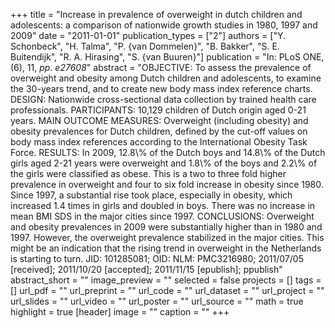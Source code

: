 +++
title = "Increase in prevalence of overweight in dutch children and adolescents: a comparison of nationwide growth studies in 1980, 1997 and 2009"
date = "2011-01-01"
publication_types = ["2"]
authors = ["Y. Schonbeck", "H. Talma", "P. {van Dommelen}", "B. Bakker", "S. E. Buitendijk", "R. A. Hirasing", "S. {van Buuren}"]
publication = "In: PLoS ONE, (6), 11, _pp. e27608_"
abstract = "OBJECTIVE: To assess the prevalence of overweight and obesity among Dutch children and adolescents, to examine the 30-years trend, and to create new body mass index reference charts. DESIGN: Nationwide cross-sectional data collection by trained health care professionals. PARTICIPANTS: 10,129 children of Dutch origin aged 0-21 years. MAIN OUTCOME MEASURES: Overweight (including obesity) and obesity prevalences for Dutch children, defined by the cut-off values on body mass index references according to the International Obesity Task Force. RESULTS: In 2009, 12.8\\% of the Dutch boys and 14.8\\% of the Dutch girls aged 2-21 years were overweight and 1.8\\% of the boys and 2.2\\% of the girls were classified as obese. This is a two to three fold higher prevalence in overweight and four to six fold increase in obesity since 1980. Since 1997, a substantial rise took place, especially in obesity, which increased 1.4 times in girls and doubled in boys. There was no increase in mean BMI SDS in the major cities since 1997. CONCLUSIONS: Overweight and obesity prevalences in 2009 were substantially higher than in 1980 and 1997. However, the overweight prevalence stabilized in the major cities. This might be an indication that the rising trend in overweight in the Netherlands is starting to turn. JID: 101285081; OID: NLM: PMC3216980; 2011/07/05 [received]; 2011/10/20 [accepted]; 2011/11/15 [epublish]; ppublish"
abstract_short = ""
image_preview = ""
selected = false
projects = []
tags = []
url_pdf = ""
url_preprint = ""
url_code = ""
url_dataset = ""
url_project = ""
url_slides = ""
url_video = ""
url_poster = ""
url_source = ""
math = true
highlight = true
[header]
image = ""
caption = ""
+++

